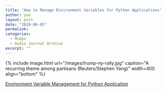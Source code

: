 ```yaml
---
title: 'How to Manage Environment Variables for Python Applications'
author: yue
layout: post
date: "2020-06-05"
permalink:
categories:
  - MLOps
  - Audio Journal Archive
excerpt: ""
---
```



{% include image.html url="/images/trump-ny-rally.jpg" caption="A recurring theme among partisans (Reuters/Stephen Yang)" width=400 align="bottom" %}

[Environment Variable Management for Python Application](https://www.notion.so/May-30-Environment-Variable-Management-for-Python-Application-07c5a1666b114c9fa85e3f7ebbbd955b)
